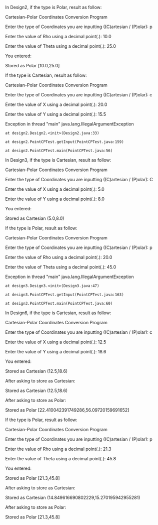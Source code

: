 In Design2, if the type is Polar, result as follow:

Cartesian-Polar Coordinates Conversion Program

Enter the type of Coordinates you are inputting ((C)artesian / (P)olar): p

Enter the value of Rho using a decimal point(.): 10.0

Enter the value of Theta using a decimal point(.): 25.0

You entered:

Stored as Polar [10.0,25.0]

If the type is Cartesian, result as follow:

Cartesian-Polar Coordinates Conversion Program

Enter the type of Coordinates you are inputting ((C)artesian / (P)olar): c

Enter the value of X using a decimal point(.): 20.0

Enter the value of Y using a decimal point(.): 15.5

Exception in thread "main" java.lang.IllegalArgumentException

	at design2.Design2.<init>(Design2.java:33)
	
	at design2.PointCPTest.getInput(PointCPTest.java:159)
	
	at design2.PointCPTest.main(PointCPTest.java:56)


In Design3, if the type is Cartesian, result as follow:

Cartesian-Polar Coordinates Conversion Program

Enter the type of Coordinates you are inputting ((C)artesian / (P)olar): C

Enter the value of X using a decimal point(.): 5.0

Enter the value of Y using a decimal point(.): 8.0

You entered:

Stored as Cartesian  (5.0,8.0)

If the type is Polar, result as follow:

Cartesian-Polar Coordinates Conversion Program

Enter the type of Coordinates you are inputting ((C)artesian / (P)olar): p

Enter the value of Rho using a decimal point(.): 20.0

Enter the value of Theta using a decimal point(.): 45.0

Exception in thread "main" java.lang.IllegalArgumentException

	at design3.Design3.<init>(Design3.java:47)
	
	at design3.PointCPTest.getInput(PointCPTest.java:163)
	
	at design3.PointCPTest.main(PointCPTest.java:60)


In Design6, if the type is Cartesian, result as follow:

Cartesian-Polar Coordinates Conversion Program

Enter the type of Coordinates you are inputting ((C)artesian / (P)olar): c

Enter the value of X using a decimal point(.): 12.5

Enter the value of Y using a decimal point(.): 18.6

You entered:

Stored as Cartesian  (12.5,18.6)


After asking to store as Cartesian:

Stored as Cartesian  (12.5,18.6)


After asking to store as Polar:

Stored as Polar [22.410042391749286,56.09720159691652]


If the type is Polar, result as follow:

Cartesian-Polar Coordinates Conversion Program

Enter the type of Coordinates you are inputting ((C)artesian / (P)olar): p

Enter the value of Rho using a decimal point(.): 21.3

Enter the value of Theta using a decimal point(.): 45.8

You entered:

Stored as Polar [21.3,45.8]


After asking to store as Cartesian:

Stored as Cartesian  (14.849616690802229,15.270195942955281)


After asking to store as Polar:

Stored as Polar [21.3,45.8]

